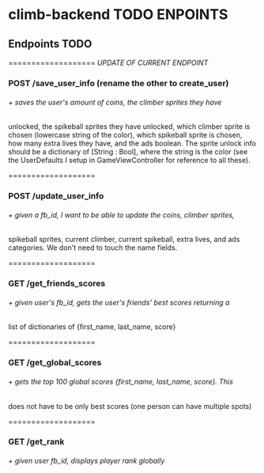 # climb-backend TODO ENPOINTS

## Endpoints TODO

===================
*UPDATE OF CURRENT ENDPOINT*
### POST /save_user_info (rename the other to create_user)
###### + saves the user's amount of coins, the climber sprites they have
unlocked, the spikeball sprites they have unlocked, which climber sprite is
chosen (lowercase string of the color), which spikeball sprite is chosen,
how many extra lives they have, and the ads boolean. The sprite unlock info
should be a dictionary of [String : Bool], where the string is the color (see
the UserDefaults I setup in GameViewController for reference to all these).

===================
### POST /update_user_info
###### + given a fb_id, I want to be able to update the coins, climber sprites,
spikeball sprites, current climber, current spikeball, extra lives, and ads
categories. We don't need to touch the name fields.

===================
### GET /get_friends_scores
###### + given user's fb_id, gets the user's friends' best scores returning a
list of dictionaries of {first_name, last_name, score}

===================
### GET /get_global_scores
###### + gets the top 100 global scores {first_name, last_name, score}. This
does not have to be only best scores (one person can have multiple spots)

===================
### GET /get_rank
###### + given user fb_id, displays player rank globally
